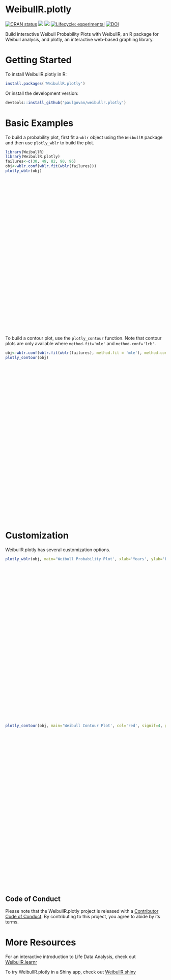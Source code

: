 
# WeibullR.plotly

<!-- badges: start -->

[![CRAN
status](https://www.r-pkg.org/badges/version/WeibullR.plotly)](https://CRAN.R-project.org/package=WeibullR.plotly)
![](http://cranlogs.r-pkg.org/badges/grand-total/WeibullR.plotly)
![](http://cranlogs.r-pkg.org/badges/WeibullR.plotly) [![Lifecycle:
experimental](https://img.shields.io/badge/lifecycle-experimental-orange.svg)](https://lifecycle.r-lib.org/articles/stages.html#experimental)
[![DOI](https://zenodo.org/badge/639144870.svg)](https://zenodo.org/doi/10.5281/zenodo.8003549)
<!-- badges: end -->

Build interactive Weibull Probability Plots with WeibullR, an R package
for Weibull analysis, and plotly, an interactive web-based graphing
library.

# Getting Started

To install WeibullR.plotly in R:

``` r
install.packages('WeibullR.plotly')
```

Or install the development version:

``` r
devtools::install_github('paulgovan/weibullr.plotly')
```

# Basic Examples

To build a probability plot, first fit a `wblr` object using the
`WeibullR` package and then use `plotly_wblr` to build the plot.

``` r
library(WeibullR)
library(WeibullR.plotly)
failures<-c(30, 49, 82, 90, 96)
obj<-wblr.conf(wblr.fit(wblr(failures)))
plotly_wblr(obj)
```

<div class="plotly html-widget html-fill-item" id="htmlwidget-3f2bcf7c0888e22c1b8a" style="width:672px;height:480px;"></div>
<script type="application/json" data-for="htmlwidget-3f2bcf7c0888e22c1b8a">{"x":{"data":[{"x":[30,49,82,90,96],"y":[0.13862943611198913,0.37660097008368176,0.69314718055994529,1.1589670285784068,2.0444649242511774],"mode":"markers","marker":{"color":"black","line":{"color":"rgba(31,119,180,1)"}},"showlegend":false,"error_x":{"color":"black"},"text":["Probability: (30, 0.129)","Probability: (49, 0.314)","Probability: (82, 0.5)","Probability: (90, 0.686)","Probability: (96, 0.871)"],"hoverinfo":["text","text","text","text","text"],"type":"scatter","error_y":{"color":"rgba(31,119,180,1)"},"line":{"color":"rgba(31,119,180,1)"},"xaxis":"x","yaxis":"y","frame":null},{"x":[3.3476444889053316,4.1386544904659992,5.1230632058306984,6.3084335988170928,7.7706633137958763,9.5057136132010456,9.5909763094405847,11.89790714859539,14.727791534966785,18.274004762807259,20.127075262226978,22.532390887214973,27.858909708064054,27.919097398048848,34.447600144466271,42.730204671575827,52.752171716890352,65.916558067095607,66.758385942808019,79.791423254195919,82.672903015180779,103.47021564326833,128.38426320141841,158.03205715622124,194.60888383680705],"y":[0.001000500333583622,0.0015932184988378003,0.0025370856818168483,0.0040401203062774621,0.0064335811726203736,0.010050335853501506,0.010245001264229723,0.016314358386566991,0.025979462726955616,0.041370269795678635,0.051293294387550481,0.065879045906211298,0.10490750717055593,0.10536051565782635,0.1670574483051869,0.26602626140105107,0.4236270420780317,0.67459435354671915,0.69314718055994529,1.0000011992290341,1.0742407032111909,1.7106459504620248,2.7240728814078419,4.3378949233139759,6.9077552789821359],"mode":"markers+lines","marker":{"color":"transparent","line":{"color":"rgba(255,127,14,1)"}},"showlegend":false,"error_x":{"color":"black"},"text":["Fit: 3.348, 0.001)","Fit: 4.139, 0.002)","Fit: 5.123, 0.003)","Fit: 6.308, 0.004)","Fit: 7.771, 0.006)","Fit: 9.506, 0.01)","Fit: 9.591, 0.01)","Fit: 11.898, 0.016)","Fit: 14.728, 0.026)","Fit: 18.274, 0.041)","Fit: 20.127, 0.05)","Fit: 22.532, 0.064)","Fit: 27.859, 0.1)","Fit: 27.919, 0.1)","Fit: 34.448, 0.154)","Fit: 42.73, 0.234)","Fit: 52.752, 0.345)","Fit: 65.917, 0.491)","Fit: 66.758, 0.5)","Fit: 79.791, 0.632)","Fit: 82.673, 0.658)","Fit: 103.47, 0.819)","Fit: 128.384, 0.934)","Fit: 158.032, 0.987)","Fit: 194.609, 0.999)"],"hoverinfo":["text","text","text","text","text","text","text","text","text","text","text","text","text","text","text","text","text","text","text","text","text","text","text","text","text"],"type":"scatter","line":{"color":"black"},"error_y":{"color":"rgba(255,127,14,1)"},"xaxis":"x","yaxis":"y","frame":null},{"x":[0.13639852423108145,0.20701332051156007,0.3160198815679453,0.48255937224054235,0.73507557762428255,1.1021515930153192,1.1204242217002591,1.7108671130489261,2.6173390117712332,3.9325589084545247,4.780060246789092,5.9774480930822769,8.9748104229371659,9.0075871913720373,13.470330501030441,20.070939328909116,29.256493925468291,41.634653047234409,42.4561983890774,52.897079506434096,54.99919883660791,67.745703227766924,79.966597456923722,91.568289087883855,103.61398734803257],"y":[0.001000500333583622,0.0015932184988378003,0.0025370856818168483,0.0040401203062774621,0.0064335811726203736,0.010050335853501506,0.010245001264229723,0.016314358386566991,0.025979462726955616,0.041370269795678635,0.051293294387550481,0.065879045906211298,0.10490750717055593,0.10536051565782635,0.1670574483051869,0.26602626140105107,0.4236270420780317,0.67459435354671915,0.69314718055994529,1.0000011992290341,1.0742407032111909,1.7106459504620248,2.7240728814078419,4.3378949233139759,6.9077552789821359],"mode":"markers+lines","marker":{"color":"transparent","line":{"color":"rgba(44,160,44,1)"}},"showlegend":false,"error_x":{"color":"black"},"text":["Upper: 0.136, 0.001)","Upper: 0.207, 0.002)","Upper: 0.316, 0.003)","Upper: 0.483, 0.004)","Upper: 0.735, 0.006)","Upper: 1.102, 0.01)","Upper: 1.12, 0.01)","Upper: 1.711, 0.016)","Upper: 2.617, 0.026)","Upper: 3.933, 0.041)","Upper: 4.78, 0.05)","Upper: 5.977, 0.064)","Upper: 8.975, 0.1)","Upper: 9.008, 0.1)","Upper: 13.47, 0.154)","Upper: 20.071, 0.234)","Upper: 29.256, 0.345)","Upper: 41.635, 0.491)","Upper: 42.456, 0.5)","Upper: 52.897, 0.632)","Upper: 54.999, 0.658)","Upper: 67.746, 0.819)","Upper: 79.967, 0.934)","Upper: 91.568, 0.987)","Upper: 103.614, 0.999)"],"hoverinfo":["text","text","text","text","text","text","text","text","text","text","text","text","text","text","text","text","text","text","text","text","text","text","text","text","text"],"type":"scatter","line":{"color":"transparent"},"error_y":{"color":"rgba(44,160,44,1)"},"xaxis":"x","yaxis":"y","frame":null},{"fillcolor":"rgba(0,0,0,0.2)","x":[21.559811517518412,23.598559689929029,25.954900083700188,28.560496862156214,31.425282768948406,34.497949430082706,34.648573099255074,38.217671665986018,42.068891151093574,46.509280846183849,48.817611685729609,51.701231080788617,57.341243695706815,57.382181538013725,63.641193281889549,71.483185017234106,80.969930832952187,93.961938162854281,94.810657432110546,109.87749079962673,113.61724779216236,147.72445178455152,207.83173079474457,307.37251983605194,459.92541124351732],"y":[0.001000500333583622,0.0015932184988378003,0.0025370856818168483,0.0040401203062774621,0.0064335811726203736,0.010050335853501506,0.010245001264229723,0.016314358386566991,0.025979462726955616,0.041370269795678635,0.051293294387550481,0.065879045906211298,0.10490750717055593,0.10536051565782635,0.1670574483051869,0.26602626140105107,0.4236270420780317,0.67459435354671915,0.69314718055994529,1.0000011992290341,1.0742407032111909,1.7106459504620248,2.7240728814078419,4.3378949233139759,6.9077552789821359],"mode":"markers+lines","marker":{"color":"transparent","line":{"color":"rgba(214,39,40,1)"}},"showlegend":false,"error_x":{"color":"black"},"text":["Lower: 21.56, 0.001)","Lower: 23.599, 0.002)","Lower: 25.955, 0.003)","Lower: 28.56, 0.004)","Lower: 31.425, 0.006)","Lower: 34.498, 0.01)","Lower: 34.649, 0.01)","Lower: 38.218, 0.016)","Lower: 42.069, 0.026)","Lower: 46.509, 0.041)","Lower: 48.818, 0.05)","Lower: 51.701, 0.064)","Lower: 57.341, 0.1)","Lower: 57.382, 0.1)","Lower: 63.641, 0.154)","Lower: 71.483, 0.234)","Lower: 80.97, 0.345)","Lower: 93.962, 0.491)","Lower: 94.811, 0.5)","Lower: 109.877, 0.632)","Lower: 113.617, 0.658)","Lower: 147.724, 0.819)","Lower: 207.832, 0.934)","Lower: 307.373, 0.987)","Lower: 459.925, 0.999)"],"hoverinfo":["text","text","text","text","text","text","text","text","text","text","text","text","text","text","text","text","text","text","text","text","text","text","text","text","text"],"type":"scatter","fill":"tonexty","line":{"color":"transparent"},"error_y":{"color":"rgba(214,39,40,1)"},"xaxis":"x","yaxis":"y","frame":null},{"mode":"markers","marker":{"color":"black","line":{"color":"rgba(148,103,189,1)"}},"showlegend":false,"text":"Suspension: ","hoverinfo":"text","type":"scatter","error_y":{"color":"rgba(148,103,189,1)"},"error_x":{"color":"rgba(148,103,189,1)"},"line":{"color":"rgba(148,103,189,1)"},"xaxis":"x2","yaxis":"y2","frame":null},{"domain":{"x":[0.77500000000000002,1]},"header":{"values":["Parameter","Value"],"align":["center","center"],"line":{"width":1,"color":"black"},"fill":{"color":["grey","grey"]},"font":{"family":"Arial","color":"white"}},"cells":{"values":[["Ranks","n","Failures","Intervals","Suspensions","Distribution","Method","Beta","Eta","R^2","CI","Type"],["median","5","5","0","0","weibull","rr-xony","2.168","79.791","0.931","0.9","pivotal-rr"]],"align":["center","center"],"line":{"color":"black","width":1},"font":{"family":"Arial","color":"black"}},"type":"table","frame":null}],"layout":{"xaxis":{"domain":[0,0.75],"automargin":true,"type":"log","title":"Time to Failure","showline":true,"mirror":"ticks","showgrid":true,"gridcolor":"lightgray","range":[0.52473933083118884,2.2891626617968717],"anchor":"y"},"xaxis2":{"domain":[0,0.75],"automargin":true,"type":"log","title":"","zeroline":false,"showline":true,"mirror":"ticks","showticklabels":false,"showgrid":false,"range":[0.52473933083118884,2.2891626617968717],"anchor":"y2"},"yaxis2":{"domain":[0.90000000000000002,1],"automargin":true,"title":"","zeroline":false,"showline":true,"mirror":"ticks","showticklabels":false,"showgrid":false,"anchor":"x2"},"yaxis":{"domain":[0,0.875],"automargin":true,"type":"log","title":"Unreliability","showline":true,"mirror":"ticks","size":["function (x, ...) ","UseMethod(\"text\")"],"showgrid":true,"gridcolor":"lightgray","range":[-3,1.0611856930352348],"tickvals":[1.0000000111269894e-08,1.0000000505039327e-07,1.0000005000059672e-06,1.000005000029529e-05,0.00010000500033327544,0.00050012504168215146,0.001000500333583622,0.0020020026706729687,0.0050125418235441935,0.010050335853501506,0.020202707317519469,0.051293294387550481,0.10536051565782635,0.22314355131420976,0.69314718055994529,2.3025850929940459,4.6051701859880909,11.512925464963677],"ticktext":[9.9999999999999995e-07,1.0000000000000001e-05,0.0001,0.001,0.01,0.050000000000000003,0.10000000000000001,0.20000000000000001,0.5,1,2,5,10,20,50,90,99,99.998999999999995],"anchor":"x"},"annotations":[],"shapes":[],"images":[],"margin":{"b":40,"l":60,"t":25,"r":10},"title":"Probability Plot","hovermode":"closest","showlegend":false,"xaxis3":{"domain":[0.77500000000000002,1]},"yaxis3":{"domain":[0,0.84999999999999998]}},"attrs":{"face5ff1cb13":{"x":[30,49,82,90,96],"y":[0.13862943611198913,0.37660097008368176,0.69314718055994529,1.1589670285784068,2.0444649242511774],"mode":"markers","marker":{"color":"black"},"showlegend":false,"error_x":{"array":{},"color":"black"},"text":{},"hoverinfo":"text","name":"","alpha_stroke":1,"sizes":[10,100],"spans":[1,20],"type":"scatter"},"face5ff1cb13.1":{"x":[3.3476444889053316,4.1386544904659992,5.1230632058306984,6.3084335988170928,7.7706633137958763,9.5057136132010456,9.5909763094405847,11.89790714859539,14.727791534966785,18.274004762807259,20.127075262226978,22.532390887214973,27.858909708064054,27.919097398048848,34.447600144466271,42.730204671575827,52.752171716890352,65.916558067095607,66.758385942808019,79.791423254195919,82.672903015180779,103.47021564326833,128.38426320141841,158.03205715622124,194.60888383680705],"y":[0.001000500333583622,0.0015932184988378003,0.0025370856818168483,0.0040401203062774621,0.0064335811726203736,0.010050335853501506,0.010245001264229723,0.016314358386566991,0.025979462726955616,0.041370269795678635,0.051293294387550481,0.065879045906211298,0.10490750717055593,0.10536051565782635,0.1670574483051869,0.26602626140105107,0.4236270420780317,0.67459435354671915,0.69314718055994529,1.0000011992290341,1.0742407032111909,1.7106459504620248,2.7240728814078419,4.3378949233139759,6.9077552789821359],"mode":"markers+lines","marker":{"color":"transparent"},"showlegend":false,"error_x":{"color":"black"},"text":{},"hoverinfo":"text","name":"","alpha_stroke":1,"sizes":[10,100],"spans":[1,20],"type":"scatter","line":{"color":"black"},"inherit":true},"face5ff1cb13.2":{"x":[0.13639852423108145,0.20701332051156007,0.3160198815679453,0.48255937224054235,0.73507557762428255,1.1021515930153192,1.1204242217002591,1.7108671130489261,2.6173390117712332,3.9325589084545247,4.780060246789092,5.9774480930822769,8.9748104229371659,9.0075871913720373,13.470330501030441,20.070939328909116,29.256493925468291,41.634653047234409,42.4561983890774,52.897079506434096,54.99919883660791,67.745703227766924,79.966597456923722,91.568289087883855,103.61398734803257],"y":[0.001000500333583622,0.0015932184988378003,0.0025370856818168483,0.0040401203062774621,0.0064335811726203736,0.010050335853501506,0.010245001264229723,0.016314358386566991,0.025979462726955616,0.041370269795678635,0.051293294387550481,0.065879045906211298,0.10490750717055593,0.10536051565782635,0.1670574483051869,0.26602626140105107,0.4236270420780317,0.67459435354671915,0.69314718055994529,1.0000011992290341,1.0742407032111909,1.7106459504620248,2.7240728814078419,4.3378949233139759,6.9077552789821359],"mode":"markers+lines","marker":{"color":"transparent"},"showlegend":false,"error_x":{"color":"black"},"text":{},"hoverinfo":"text","name":"","alpha_stroke":1,"sizes":[10,100],"spans":[1,20],"type":"scatter","line":{"color":"transparent"},"inherit":true},"face5ff1cb13.3":{"x":[21.559811517518412,23.598559689929029,25.954900083700188,28.560496862156214,31.425282768948406,34.497949430082706,34.648573099255074,38.217671665986018,42.068891151093574,46.509280846183849,48.817611685729609,51.701231080788617,57.341243695706815,57.382181538013725,63.641193281889549,71.483185017234106,80.969930832952187,93.961938162854281,94.810657432110546,109.87749079962673,113.61724779216236,147.72445178455152,207.83173079474457,307.37251983605194,459.92541124351732],"y":[0.001000500333583622,0.0015932184988378003,0.0025370856818168483,0.0040401203062774621,0.0064335811726203736,0.010050335853501506,0.010245001264229723,0.016314358386566991,0.025979462726955616,0.041370269795678635,0.051293294387550481,0.065879045906211298,0.10490750717055593,0.10536051565782635,0.1670574483051869,0.26602626140105107,0.4236270420780317,0.67459435354671915,0.69314718055994529,1.0000011992290341,1.0742407032111909,1.7106459504620248,2.7240728814078419,4.3378949233139759,6.9077552789821359],"mode":"markers+lines","marker":{"color":"transparent"},"showlegend":false,"error_x":{"color":"black"},"text":{},"hoverinfo":"text","name":"","alpha_stroke":1,"sizes":[10,100],"spans":[1,20],"type":"scatter","fill":"tonexty","fillcolor":"rgba(0,0,0,0.2)","line":{"color":"transparent"},"inherit":true},"face7b4b7d9a":{"x":null,"y":null,"mode":"markers","marker":{"color":"black"},"showlegend":false,"text":{},"hoverinfo":"text","alpha_stroke":1,"sizes":[10,100],"spans":[1,20],"type":"scatter"},"face192348b3":{"domain":{"x":[0.77500000000000002,1]},"header":{"values":["Parameter","Value"],"align":["center","center"],"line":{"width":1,"color":"black"},"fill":{"color":["grey","grey"]},"font":{"family":"Arial","color":"white"}},"cells":{"values":[["Ranks","n","Failures","Intervals","Suspensions","Distribution","Method","Beta","Eta","R^2","CI","Type"],["median","5","5","0","0","weibull","rr-xony","2.168","79.791","0.931","0.9","pivotal-rr"]],"align":["center","center"],"line":{"color":"black","width":1},"font":{"family":"Arial","color":"black"}},"alpha_stroke":1,"sizes":[10,100],"spans":[1,20],"type":"table"}},"source":"A","config":{"modeBarButtonsToAdd":["hoverclosest","hovercompare"],"showSendToCloud":false},"highlight":{"on":"plotly_click","persistent":false,"dynamic":false,"selectize":false,"opacityDim":0.20000000000000001,"selected":{"opacity":1},"debounce":0},"subplot":true,"shinyEvents":["plotly_hover","plotly_click","plotly_selected","plotly_relayout","plotly_brushed","plotly_brushing","plotly_clickannotation","plotly_doubleclick","plotly_deselect","plotly_afterplot","plotly_sunburstclick"],"base_url":"https://plot.ly"},"evals":[],"jsHooks":[]}</script>

To build a contour plot, use the `plotly_contour` function. Note that
contour plots are only available where `method.fit='mle'` and
`method.conf='lrb'`.

``` r
obj<-wblr.conf(wblr.fit(wblr(failures), method.fit = 'mle'), method.conf = 'lrb')
plotly_contour(obj)
```

<div class="plotly html-widget html-fill-item" id="htmlwidget-04ae17d4b5e908ac2b8f" style="width:672px;height:480px;"></div>
<script type="application/json" data-for="htmlwidget-04ae17d4b5e908ac2b8f">{"x":{"visdat":{"face21a07a2a":["function () ","plotlyVisDat"]},"cur_data":"face21a07a2a","attrs":{"face21a07a2a":{"x":[77.811999999999998,75.719999999999999,73.602000000000004,71.465000000000003,69.316000000000003,67.174000000000007,65.066999999999993,63.043999999999997,61.183,59.603000000000002,58.445,57.820999999999998,57.710999999999999,57.960000000000001,58.389000000000003,58.878,59.362000000000002,59.82,60.241,60.627000000000002,60.979999999999997,61.305,61.603999999999999,61.881999999999998,62.142000000000003,62.384999999999998,62.616,62.835999999999999,63.045999999999999,63.249000000000002,63.444000000000003,63.634999999999998,63.822000000000003,64.006,64.186999999999998,64.369,64.549999999999997,64.731999999999999,64.917000000000002,65.103999999999999,65.296000000000006,65.492999999999995,65.697999999999993,65.909999999999997,66.134,66.369,66.619,66.887,67.176000000000002,67.491,67.837999999999994,68.224000000000004,68.658000000000001,69.155000000000001,69.731999999999999,70.414000000000001,71.239000000000004,72.266999999999996,73.590999999999994,75.364999999999995,77.811999999999998,80.988,84.192999999999998,86.730000000000004,88.640000000000001,90.122,91.313999999999993,92.302000000000007,93.141000000000005,93.867999999999995,94.506,95.075000000000003,95.587999999999994,96.055999999999997,96.484999999999999,96.884,97.256,97.605999999999995,97.936000000000007,98.251000000000005,98.552999999999997,98.841999999999999,99.122,99.394000000000005,99.659000000000006,99.918999999999997,100.173,100.42400000000001,100.67100000000001,100.91500000000001,101.157,101.39700000000001,101.634,101.866,102.09399999999999,102.31399999999999,102.523,102.71599999999999,102.887,103.023,103.11,103.131,103.06100000000001,102.871,102.532,102.014,101.301,100.383,99.269000000000005,97.974999999999994,96.527000000000001,94.951999999999998,93.272999999999996,91.510999999999996,89.683000000000007,87.801000000000002,85.873999999999995,83.908000000000001,81.908000000000001,79.875,77.811999999999998],"y":[1.569,1.5589999999999999,1.554,1.5529999999999999,1.5569999999999999,1.5680000000000001,1.587,1.6180000000000001,1.665,1.7310000000000001,1.821,1.9350000000000001,2.0630000000000002,2.1930000000000001,2.3140000000000001,2.4220000000000002,2.5179999999999998,2.6019999999999999,2.6760000000000002,2.742,2.8010000000000002,2.855,2.9039999999999999,2.9500000000000002,2.992,3.0310000000000001,3.0680000000000001,3.1040000000000001,3.137,3.1699999999999999,3.2010000000000001,3.2320000000000002,3.262,3.2909999999999999,3.3199999999999998,3.3490000000000002,3.3780000000000001,3.4079999999999999,3.4369999999999998,3.468,3.4980000000000002,3.5299999999999998,3.5630000000000002,3.5979999999999999,3.6339999999999999,3.6720000000000002,3.7130000000000001,3.7559999999999998,3.8029999999999999,3.855,3.9119999999999999,3.9750000000000001,4.0469999999999997,4.1289999999999996,4.2240000000000002,4.3369999999999997,4.4729999999999999,4.641,4.8529999999999998,5.1219999999999999,5.4400000000000004,5.6950000000000003,5.6989999999999998,5.5179999999999998,5.2969999999999997,5.0910000000000002,4.9109999999999996,4.7539999999999996,4.6180000000000003,4.4980000000000002,4.391,4.2949999999999999,4.2080000000000002,4.1280000000000001,4.0540000000000003,3.9860000000000002,3.9209999999999998,3.8610000000000002,3.8029999999999999,3.7469999999999999,3.694,3.6419999999999999,3.5920000000000001,3.5419999999999998,3.4929999999999999,3.4449999999999998,3.3969999999999998,3.3490000000000002,3.2999999999999998,3.2509999999999999,3.2010000000000001,3.1499999999999999,3.0979999999999999,3.044,2.9889999999999999,2.931,2.871,2.8079999999999998,2.742,2.673,2.6000000000000001,2.5249999999999999,2.4460000000000002,2.3660000000000001,2.2850000000000001,2.2050000000000001,2.1280000000000001,2.0539999999999998,1.986,1.9239999999999999,1.8680000000000001,1.8169999999999999,1.7729999999999999,1.7330000000000001,1.698,1.667,1.641,1.6180000000000001,1.5980000000000001,1.581,1.569],"mode":"markers+lines","showlegend":false,"fill":"tonexty","fillcolor":"rgba(0,0,0,0.2)","marker":{"color":"transparent"},"line":{"color":"transparent"},"text":{},"hoverinfo":"text","alpha_stroke":1,"sizes":[10,100],"spans":[1,20],"type":"scatter"},"face21a07a2a.1":{"x":77.811999999999998,"y":3.2010000000000001,"mode":"markers+lines","showlegend":false,"fill":"tonexty","fillcolor":"rgba(0,0,0,0.2)","marker":{"color":"black","size":20},"line":{"color":"transparent"},"text":{},"hoverinfo":"text","alpha_stroke":1,"sizes":[10,100],"spans":[1,20],"type":"scatter","inherit":true}},"layout":{"margin":{"b":40,"l":60,"t":25,"r":10},"title":"Contour Plot","xaxis":{"domain":[0,1],"automargin":true,"title":"Eta","showline":true,"mirror":"ticks","showgrid":true,"gridcolor":"lightgray"},"yaxis":{"domain":[0,1],"automargin":true,"title":"Beta","showline":true,"mirror":"ticks","showgrid":true,"gridcolor":"lightgray"},"hovermode":"closest","showlegend":false},"source":"A","config":{"modeBarButtonsToAdd":["hoverclosest","hovercompare"],"showSendToCloud":false},"data":[{"fillcolor":"rgba(0,0,0,0.2)","x":[77.811999999999998,75.719999999999999,73.602000000000004,71.465000000000003,69.316000000000003,67.174000000000007,65.066999999999993,63.043999999999997,61.183,59.603000000000002,58.445,57.820999999999998,57.710999999999999,57.960000000000001,58.389000000000003,58.878,59.362000000000002,59.82,60.241,60.627000000000002,60.979999999999997,61.305,61.603999999999999,61.881999999999998,62.142000000000003,62.384999999999998,62.616,62.835999999999999,63.045999999999999,63.249000000000002,63.444000000000003,63.634999999999998,63.822000000000003,64.006,64.186999999999998,64.369,64.549999999999997,64.731999999999999,64.917000000000002,65.103999999999999,65.296000000000006,65.492999999999995,65.697999999999993,65.909999999999997,66.134,66.369,66.619,66.887,67.176000000000002,67.491,67.837999999999994,68.224000000000004,68.658000000000001,69.155000000000001,69.731999999999999,70.414000000000001,71.239000000000004,72.266999999999996,73.590999999999994,75.364999999999995,77.811999999999998,80.988,84.192999999999998,86.730000000000004,88.640000000000001,90.122,91.313999999999993,92.302000000000007,93.141000000000005,93.867999999999995,94.506,95.075000000000003,95.587999999999994,96.055999999999997,96.484999999999999,96.884,97.256,97.605999999999995,97.936000000000007,98.251000000000005,98.552999999999997,98.841999999999999,99.122,99.394000000000005,99.659000000000006,99.918999999999997,100.173,100.42400000000001,100.67100000000001,100.91500000000001,101.157,101.39700000000001,101.634,101.866,102.09399999999999,102.31399999999999,102.523,102.71599999999999,102.887,103.023,103.11,103.131,103.06100000000001,102.871,102.532,102.014,101.301,100.383,99.269000000000005,97.974999999999994,96.527000000000001,94.951999999999998,93.272999999999996,91.510999999999996,89.683000000000007,87.801000000000002,85.873999999999995,83.908000000000001,81.908000000000001,79.875,77.811999999999998],"y":[1.569,1.5589999999999999,1.554,1.5529999999999999,1.5569999999999999,1.5680000000000001,1.587,1.6180000000000001,1.665,1.7310000000000001,1.821,1.9350000000000001,2.0630000000000002,2.1930000000000001,2.3140000000000001,2.4220000000000002,2.5179999999999998,2.6019999999999999,2.6760000000000002,2.742,2.8010000000000002,2.855,2.9039999999999999,2.9500000000000002,2.992,3.0310000000000001,3.0680000000000001,3.1040000000000001,3.137,3.1699999999999999,3.2010000000000001,3.2320000000000002,3.262,3.2909999999999999,3.3199999999999998,3.3490000000000002,3.3780000000000001,3.4079999999999999,3.4369999999999998,3.468,3.4980000000000002,3.5299999999999998,3.5630000000000002,3.5979999999999999,3.6339999999999999,3.6720000000000002,3.7130000000000001,3.7559999999999998,3.8029999999999999,3.855,3.9119999999999999,3.9750000000000001,4.0469999999999997,4.1289999999999996,4.2240000000000002,4.3369999999999997,4.4729999999999999,4.641,4.8529999999999998,5.1219999999999999,5.4400000000000004,5.6950000000000003,5.6989999999999998,5.5179999999999998,5.2969999999999997,5.0910000000000002,4.9109999999999996,4.7539999999999996,4.6180000000000003,4.4980000000000002,4.391,4.2949999999999999,4.2080000000000002,4.1280000000000001,4.0540000000000003,3.9860000000000002,3.9209999999999998,3.8610000000000002,3.8029999999999999,3.7469999999999999,3.694,3.6419999999999999,3.5920000000000001,3.5419999999999998,3.4929999999999999,3.4449999999999998,3.3969999999999998,3.3490000000000002,3.2999999999999998,3.2509999999999999,3.2010000000000001,3.1499999999999999,3.0979999999999999,3.044,2.9889999999999999,2.931,2.871,2.8079999999999998,2.742,2.673,2.6000000000000001,2.5249999999999999,2.4460000000000002,2.3660000000000001,2.2850000000000001,2.2050000000000001,2.1280000000000001,2.0539999999999998,1.986,1.9239999999999999,1.8680000000000001,1.8169999999999999,1.7729999999999999,1.7330000000000001,1.698,1.667,1.641,1.6180000000000001,1.5980000000000001,1.581,1.569],"mode":"markers+lines","showlegend":false,"fill":"tonexty","marker":{"color":"transparent","line":{"color":"rgba(31,119,180,1)"}},"line":{"color":"transparent"},"text":["Contour: (77.812, 1.569)","Contour: (75.72, 1.559)","Contour: (73.602, 1.554)","Contour: (71.465, 1.553)","Contour: (69.316, 1.557)","Contour: (67.174, 1.568)","Contour: (65.067, 1.587)","Contour: (63.044, 1.618)","Contour: (61.183, 1.665)","Contour: (59.603, 1.731)","Contour: (58.445, 1.821)","Contour: (57.821, 1.935)","Contour: (57.711, 2.063)","Contour: (57.96, 2.193)","Contour: (58.389, 2.314)","Contour: (58.878, 2.422)","Contour: (59.362, 2.518)","Contour: (59.82, 2.602)","Contour: (60.241, 2.676)","Contour: (60.627, 2.742)","Contour: (60.98, 2.801)","Contour: (61.305, 2.855)","Contour: (61.604, 2.904)","Contour: (61.882, 2.95)","Contour: (62.142, 2.992)","Contour: (62.385, 3.031)","Contour: (62.616, 3.068)","Contour: (62.836, 3.104)","Contour: (63.046, 3.137)","Contour: (63.249, 3.17)","Contour: (63.444, 3.201)","Contour: (63.635, 3.232)","Contour: (63.822, 3.262)","Contour: (64.006, 3.291)","Contour: (64.187, 3.32)","Contour: (64.369, 3.349)","Contour: (64.55, 3.378)","Contour: (64.732, 3.408)","Contour: (64.917, 3.437)","Contour: (65.104, 3.468)","Contour: (65.296, 3.498)","Contour: (65.493, 3.53)","Contour: (65.698, 3.563)","Contour: (65.91, 3.598)","Contour: (66.134, 3.634)","Contour: (66.369, 3.672)","Contour: (66.619, 3.713)","Contour: (66.887, 3.756)","Contour: (67.176, 3.803)","Contour: (67.491, 3.855)","Contour: (67.838, 3.912)","Contour: (68.224, 3.975)","Contour: (68.658, 4.047)","Contour: (69.155, 4.129)","Contour: (69.732, 4.224)","Contour: (70.414, 4.337)","Contour: (71.239, 4.473)","Contour: (72.267, 4.641)","Contour: (73.591, 4.853)","Contour: (75.365, 5.122)","Contour: (77.812, 5.44)","Contour: (80.988, 5.695)","Contour: (84.193, 5.699)","Contour: (86.73, 5.518)","Contour: (88.64, 5.297)","Contour: (90.122, 5.091)","Contour: (91.314, 4.911)","Contour: (92.302, 4.754)","Contour: (93.141, 4.618)","Contour: (93.868, 4.498)","Contour: (94.506, 4.391)","Contour: (95.075, 4.295)","Contour: (95.588, 4.208)","Contour: (96.056, 4.128)","Contour: (96.485, 4.054)","Contour: (96.884, 3.986)","Contour: (97.256, 3.921)","Contour: (97.606, 3.861)","Contour: (97.936, 3.803)","Contour: (98.251, 3.747)","Contour: (98.553, 3.694)","Contour: (98.842, 3.642)","Contour: (99.122, 3.592)","Contour: (99.394, 3.542)","Contour: (99.659, 3.493)","Contour: (99.919, 3.445)","Contour: (100.173, 3.397)","Contour: (100.424, 3.349)","Contour: (100.671, 3.3)","Contour: (100.915, 3.251)","Contour: (101.157, 3.201)","Contour: (101.397, 3.15)","Contour: (101.634, 3.098)","Contour: (101.866, 3.044)","Contour: (102.094, 2.989)","Contour: (102.314, 2.931)","Contour: (102.523, 2.871)","Contour: (102.716, 2.808)","Contour: (102.887, 2.742)","Contour: (103.023, 2.673)","Contour: (103.11, 2.6)","Contour: (103.131, 2.525)","Contour: (103.061, 2.446)","Contour: (102.871, 2.366)","Contour: (102.532, 2.285)","Contour: (102.014, 2.205)","Contour: (101.301, 2.128)","Contour: (100.383, 2.054)","Contour: (99.269, 1.986)","Contour: (97.975, 1.924)","Contour: (96.527, 1.868)","Contour: (94.952, 1.817)","Contour: (93.273, 1.773)","Contour: (91.511, 1.733)","Contour: (89.683, 1.698)","Contour: (87.801, 1.667)","Contour: (85.874, 1.641)","Contour: (83.908, 1.618)","Contour: (81.908, 1.598)","Contour: (79.875, 1.581)","Contour: (77.812, 1.569)"],"hoverinfo":["text","text","text","text","text","text","text","text","text","text","text","text","text","text","text","text","text","text","text","text","text","text","text","text","text","text","text","text","text","text","text","text","text","text","text","text","text","text","text","text","text","text","text","text","text","text","text","text","text","text","text","text","text","text","text","text","text","text","text","text","text","text","text","text","text","text","text","text","text","text","text","text","text","text","text","text","text","text","text","text","text","text","text","text","text","text","text","text","text","text","text","text","text","text","text","text","text","text","text","text","text","text","text","text","text","text","text","text","text","text","text","text","text","text","text","text","text","text","text","text","text"],"type":"scatter","name":"rgba(0,0,0,0.2)","error_y":{"color":"rgba(31,119,180,1)"},"error_x":{"color":"rgba(31,119,180,1)"},"xaxis":"x","yaxis":"y","frame":null},{"fillcolor":"rgba(0,0,0,0.2)","x":[77.811999999999998],"y":[3.2010000000000001],"mode":"markers+lines","showlegend":false,"fill":"tonexty","marker":{"color":"black","size":20,"line":{"color":"rgba(255,127,14,1)"}},"line":{"color":"transparent"},"text":"Estimates: (77.812, 3.201)","hoverinfo":"text","type":"scatter","name":"rgba(0,0,0,0.2)","error_y":{"color":"rgba(255,127,14,1)"},"error_x":{"color":"rgba(255,127,14,1)"},"xaxis":"x","yaxis":"y","frame":null}],"highlight":{"on":"plotly_click","persistent":false,"dynamic":false,"selectize":false,"opacityDim":0.20000000000000001,"selected":{"opacity":1},"debounce":0},"shinyEvents":["plotly_hover","plotly_click","plotly_selected","plotly_relayout","plotly_brushed","plotly_brushing","plotly_clickannotation","plotly_doubleclick","plotly_deselect","plotly_afterplot","plotly_sunburstclick"],"base_url":"https://plot.ly"},"evals":[],"jsHooks":[]}</script>

# Customization

WeibullR.plotly has several customization options.

``` r
plotly_wblr(obj, main='Weibull Probability Plot', xlab='Years', ylab='Failure Probability', confCol='blue', signif=4, grid=FALSE)
```

<div class="plotly html-widget html-fill-item" id="htmlwidget-d390a4cb6fd77613ef95" style="width:672px;height:480px;"></div>
<script type="application/json" data-for="htmlwidget-d390a4cb6fd77613ef95">{"x":{"data":[{"x":[30,49,82,90,96],"y":[0.13862943611198913,0.37660097008368176,0.69314718055994529,1.1589670285784068,2.0444649242511774],"mode":"markers","marker":{"color":"black","line":{"color":"rgba(31,119,180,1)"}},"showlegend":false,"error_x":{"color":"black"},"text":["Probability: (30, 0.1294)","Probability: (49, 0.3138)","Probability: (82, 0.5)","Probability: (90, 0.6862)","Probability: (96, 0.8706)"],"hoverinfo":["text","text","text","text","text"],"type":"scatter","error_y":{"color":"rgba(31,119,180,1)"},"line":{"color":"rgba(31,119,180,1)"},"xaxis":"x","yaxis":"y","frame":null},{"x":[8.9940129561755136,10.400966644723374,12.028027898906155,13.909609986149906,16.085526030678242,18.490692936502519,18.601836174706392,21.511761408882425,24.876931598109238,28.768487759733627,30.767006793678103,33.268827270277939,38.473177004540283,38.52499805425434,44.491660228855075,51.451611681041292,59.500348528807677,68.808167683390806,69.393815371807364,77.811696376384603,79.572029974216292,92.019689982633665,106.41457442665546,123.06144076514173,142.31219975563769],"y":[0.001000500333583622,0.0015932184988378003,0.0025370856818168483,0.0040401203062774621,0.0064335811726203736,0.010050335853501506,0.010245001264229723,0.016314358386566991,0.025979462726955616,0.041370269795678635,0.051293294387550481,0.065879045906211298,0.10490750717055593,0.10536051565782635,0.1670574483051869,0.26602626140105107,0.4236270420780317,0.67459435354671915,0.69314718055994529,1.0000011992290341,1.0742407032111909,1.7106459504620248,2.7240728814078419,4.3378949233139759,6.9077552789822469],"mode":"markers+lines","marker":{"color":"transparent","line":{"color":"rgba(255,127,14,1)"}},"showlegend":false,"error_x":{"color":"black"},"text":["Fit: 8.994, 0.001)","Fit: 10.401, 0.0016)","Fit: 12.028, 0.0025)","Fit: 13.9096, 0.004)","Fit: 16.0855, 0.0064)","Fit: 18.4907, 0.01)","Fit: 18.6018, 0.0102)","Fit: 21.5118, 0.0162)","Fit: 24.8769, 0.0256)","Fit: 28.7685, 0.0405)","Fit: 30.767, 0.05)","Fit: 33.2688, 0.0638)","Fit: 38.4732, 0.0996)","Fit: 38.525, 0.1)","Fit: 44.4917, 0.1538)","Fit: 51.4516, 0.2336)","Fit: 59.5003, 0.3453)","Fit: 68.8082, 0.4906)","Fit: 69.3938, 0.5)","Fit: 77.8117, 0.6321)","Fit: 79.572, 0.6584)","Fit: 92.0197, 0.8193)","Fit: 106.4146, 0.9344)","Fit: 123.0614, 0.9869)","Fit: 142.3122, 0.999)"],"hoverinfo":["text","text","text","text","text","text","text","text","text","text","text","text","text","text","text","text","text","text","text","text","text","text","text","text","text"],"type":"scatter","line":{"color":"black"},"error_y":{"color":"rgba(255,127,14,1)"},"xaxis":"x","yaxis":"y","frame":null},{"x":[0.8201963735581661,1.103549730426316,1.4847968997299186,1.997753006249692,2.6879185372122518,3.5725394675824265,3.6165201293583964,4.8659189878683149,6.5262566863898046,8.7488200073916129,10.017716990259581,11.728306066723682,15.653475679011592,15.695206914467454,20.8670184801943,27.616927437788672,36.288288509349371,47.084613329645315,47.791296840060795,57.710548613466834,59.749078343532751,73.471266079626773,86.765600064172261,98.665716186659765,109.58765548015663],"y":[0.001000500333583622,0.0015932184988378003,0.0025370856818168483,0.0040401203062774621,0.0064335811726203736,0.010050335853501506,0.010245001264229723,0.016314358386566991,0.025979462726955616,0.041370269795678635,0.051293294387550481,0.065879045906211298,0.10490750717055593,0.10536051565782635,0.1670574483051869,0.26602626140105107,0.4236270420780317,0.67459435354671915,0.69314718055994529,1.0000011992290341,1.0742407032111909,1.7106459504620248,2.7240728814078419,4.3378949233139759,6.9077552789822469],"mode":"markers+lines","marker":{"color":"transparent","line":{"color":"rgba(44,160,44,1)"}},"showlegend":false,"error_x":{"color":"black"},"text":["Upper: 0.8202, 0.001)","Upper: 1.1035, 0.0016)","Upper: 1.4848, 0.0025)","Upper: 1.9978, 0.004)","Upper: 2.6879, 0.0064)","Upper: 3.5725, 0.01)","Upper: 3.6165, 0.0102)","Upper: 4.8659, 0.0162)","Upper: 6.5263, 0.0256)","Upper: 8.7488, 0.0405)","Upper: 10.0177, 0.05)","Upper: 11.7283, 0.0638)","Upper: 15.6535, 0.0996)","Upper: 15.6952, 0.1)","Upper: 20.867, 0.1538)","Upper: 27.6169, 0.2336)","Upper: 36.2883, 0.3453)","Upper: 47.0846, 0.4906)","Upper: 47.7913, 0.5)","Upper: 57.7105, 0.6321)","Upper: 59.7491, 0.6584)","Upper: 73.4713, 0.8193)","Upper: 86.7656, 0.9344)","Upper: 98.6657, 0.9869)","Upper: 109.5877, 0.999)"],"hoverinfo":["text","text","text","text","text","text","text","text","text","text","text","text","text","text","text","text","text","text","text","text","text","text","text","text","text"],"type":"scatter","line":{"color":"transparent"},"error_y":{"color":"rgba(44,160,44,1)"},"xaxis":"x","yaxis":"y","frame":null},{"fillcolor":"rgba(0,0,255,0.2)","x":[25.055100948849507,27.186405316122627,29.499028585989727,32.008367993420443,34.751900447057899,37.678121784566301,37.8093501365015,41.135770821802282,44.754886761018767,48.692371499144286,50.627146742790124,53.042849877078361,57.912564198949092,57.959692613155056,63.429125252595874,69.927996986882221,78.136355352994755,89.510575257434311,90.311994763706082,103.13132317653373,106.12222744555835,130.37137508471946,165.07900433123183,213.4434840203173,279.89645425080414],"y":[0.001000500333583622,0.0015932184988378003,0.0025370856818168483,0.0040401203062774621,0.0064335811726203736,0.010050335853501506,0.010245001264229723,0.016314358386566991,0.025979462726955616,0.041370269795678635,0.051293294387550481,0.065879045906211298,0.10490750717055593,0.10536051565782635,0.1670574483051869,0.26602626140105107,0.4236270420780317,0.67459435354671915,0.69314718055994529,1.0000011992290341,1.0742407032111909,1.7106459504620248,2.7240728814078419,4.3378949233139759,6.9077552789822469],"mode":"markers+lines","marker":{"color":"transparent","line":{"color":"rgba(214,39,40,1)"}},"showlegend":false,"error_x":{"color":"black"},"text":["Lower: 25.0551, 0.001)","Lower: 27.1864, 0.0016)","Lower: 29.499, 0.0025)","Lower: 32.0084, 0.004)","Lower: 34.7519, 0.0064)","Lower: 37.6781, 0.01)","Lower: 37.8094, 0.0102)","Lower: 41.1358, 0.0162)","Lower: 44.7549, 0.0256)","Lower: 48.6924, 0.0405)","Lower: 50.6271, 0.05)","Lower: 53.0428, 0.0638)","Lower: 57.9126, 0.0996)","Lower: 57.9597, 0.1)","Lower: 63.4291, 0.1538)","Lower: 69.928, 0.2336)","Lower: 78.1364, 0.3453)","Lower: 89.5106, 0.4906)","Lower: 90.312, 0.5)","Lower: 103.1313, 0.6321)","Lower: 106.1222, 0.6584)","Lower: 130.3714, 0.8193)","Lower: 165.079, 0.9344)","Lower: 213.4435, 0.9869)","Lower: 279.8965, 0.999)"],"hoverinfo":["text","text","text","text","text","text","text","text","text","text","text","text","text","text","text","text","text","text","text","text","text","text","text","text","text"],"type":"scatter","fill":"tonexty","line":{"color":"transparent"},"error_y":{"color":"rgba(214,39,40,1)"},"xaxis":"x","yaxis":"y","frame":null},{"mode":"markers","marker":{"color":"black","line":{"color":"rgba(148,103,189,1)"}},"showlegend":false,"text":"Suspension: ","hoverinfo":"text","type":"scatter","error_y":{"color":"rgba(148,103,189,1)"},"error_x":{"color":"rgba(148,103,189,1)"},"line":{"color":"rgba(148,103,189,1)"},"xaxis":"x2","yaxis":"y2","frame":null},{"domain":{"x":[0.77500000000000002,1]},"header":{"values":["Parameter","Value"],"align":["center","center"],"line":{"width":1,"color":"black"},"fill":{"color":["grey","grey"]},"font":{"family":"Arial","color":"white"}},"cells":{"values":[["Ranks","n","Failures","Intervals","Suspensions","Distribution","Method","Beta","Eta","Loglikelihood","CI","Type"],["median","5","5","0","0","weibull","rr-xony","3.2012","77.8117","-23.1816","0.9","pivotal-rr"]],"align":["center","center"],"line":{"color":"black","width":1},"font":{"family":"Arial","color":"black"}},"type":"table","frame":null}],"layout":{"xaxis":{"domain":[0,0.75],"automargin":true,"type":"log","title":"Years","showline":true,"mirror":"ticks","showgrid":true,"gridcolor":false,"range":[0.95395350884805374,2.1532421317037427],"anchor":"y"},"xaxis2":{"domain":[0,0.75],"automargin":true,"type":"log","title":"","zeroline":false,"showline":true,"mirror":"ticks","showticklabels":false,"showgrid":false,"range":[0.95395350884805374,2.1532421317037427],"anchor":"y2"},"yaxis2":{"domain":[0.90000000000000002,1],"automargin":true,"title":"","zeroline":false,"showline":true,"mirror":"ticks","showticklabels":false,"showgrid":false,"anchor":"x2"},"yaxis":{"domain":[0,0.875],"automargin":true,"type":"log","title":"Failure Probability","showline":true,"mirror":"ticks","size":["function (x, ...) ","UseMethod(\"text\")"],"showgrid":true,"gridcolor":false,"range":[-3,1.0611856930352348],"tickvals":[1.0000000111269894e-08,1.0000000505039327e-07,1.0000005000059672e-06,1.000005000029529e-05,0.00010000500033327544,0.00050012504168215146,0.001000500333583622,0.0020020026706729687,0.0050125418235441935,0.010050335853501506,0.020202707317519469,0.051293294387550481,0.10536051565782635,0.22314355131420976,0.69314718055994529,2.3025850929940459,4.6051701859880909,11.512925464963677],"ticktext":[9.9999999999999995e-07,1.0000000000000001e-05,0.0001,0.001,0.01,0.050000000000000003,0.10000000000000001,0.20000000000000001,0.5,1,2,5,10,20,50,90,99,99.998999999999995],"anchor":"x"},"annotations":[],"shapes":[],"images":[],"margin":{"b":40,"l":60,"t":25,"r":10},"title":"Weibull Probability Plot","hovermode":"closest","showlegend":false,"xaxis3":{"domain":[0.77500000000000002,1]},"yaxis3":{"domain":[0,0.84999999999999998]}},"attrs":{"face4748dc97":{"x":[30,49,82,90,96],"y":[0.13862943611198913,0.37660097008368176,0.69314718055994529,1.1589670285784068,2.0444649242511774],"mode":"markers","marker":{"color":"black"},"showlegend":false,"error_x":{"array":{},"color":"black"},"text":{},"hoverinfo":"text","name":"","alpha_stroke":1,"sizes":[10,100],"spans":[1,20],"type":"scatter"},"face4748dc97.1":{"x":[8.9940129561755136,10.400966644723374,12.028027898906155,13.909609986149906,16.085526030678242,18.490692936502519,18.601836174706392,21.511761408882425,24.876931598109238,28.768487759733627,30.767006793678103,33.268827270277939,38.473177004540283,38.52499805425434,44.491660228855075,51.451611681041292,59.500348528807677,68.808167683390806,69.393815371807364,77.811696376384603,79.572029974216292,92.019689982633665,106.41457442665546,123.06144076514173,142.31219975563769],"y":[0.001000500333583622,0.0015932184988378003,0.0025370856818168483,0.0040401203062774621,0.0064335811726203736,0.010050335853501506,0.010245001264229723,0.016314358386566991,0.025979462726955616,0.041370269795678635,0.051293294387550481,0.065879045906211298,0.10490750717055593,0.10536051565782635,0.1670574483051869,0.26602626140105107,0.4236270420780317,0.67459435354671915,0.69314718055994529,1.0000011992290341,1.0742407032111909,1.7106459504620248,2.7240728814078419,4.3378949233139759,6.9077552789822469],"mode":"markers+lines","marker":{"color":"transparent"},"showlegend":false,"error_x":{"color":"black"},"text":{},"hoverinfo":"text","name":"","alpha_stroke":1,"sizes":[10,100],"spans":[1,20],"type":"scatter","line":{"color":"black"},"inherit":true},"face4748dc97.2":{"x":[0.8201963735581661,1.103549730426316,1.4847968997299186,1.997753006249692,2.6879185372122518,3.5725394675824265,3.6165201293583964,4.8659189878683149,6.5262566863898046,8.7488200073916129,10.017716990259581,11.728306066723682,15.653475679011592,15.695206914467454,20.8670184801943,27.616927437788672,36.288288509349371,47.084613329645315,47.791296840060795,57.710548613466834,59.749078343532751,73.471266079626773,86.765600064172261,98.665716186659765,109.58765548015663],"y":[0.001000500333583622,0.0015932184988378003,0.0025370856818168483,0.0040401203062774621,0.0064335811726203736,0.010050335853501506,0.010245001264229723,0.016314358386566991,0.025979462726955616,0.041370269795678635,0.051293294387550481,0.065879045906211298,0.10490750717055593,0.10536051565782635,0.1670574483051869,0.26602626140105107,0.4236270420780317,0.67459435354671915,0.69314718055994529,1.0000011992290341,1.0742407032111909,1.7106459504620248,2.7240728814078419,4.3378949233139759,6.9077552789822469],"mode":"markers+lines","marker":{"color":"transparent"},"showlegend":false,"error_x":{"color":"black"},"text":{},"hoverinfo":"text","name":"","alpha_stroke":1,"sizes":[10,100],"spans":[1,20],"type":"scatter","line":{"color":"transparent"},"inherit":true},"face4748dc97.3":{"x":[25.055100948849507,27.186405316122627,29.499028585989727,32.008367993420443,34.751900447057899,37.678121784566301,37.8093501365015,41.135770821802282,44.754886761018767,48.692371499144286,50.627146742790124,53.042849877078361,57.912564198949092,57.959692613155056,63.429125252595874,69.927996986882221,78.136355352994755,89.510575257434311,90.311994763706082,103.13132317653373,106.12222744555835,130.37137508471946,165.07900433123183,213.4434840203173,279.89645425080414],"y":[0.001000500333583622,0.0015932184988378003,0.0025370856818168483,0.0040401203062774621,0.0064335811726203736,0.010050335853501506,0.010245001264229723,0.016314358386566991,0.025979462726955616,0.041370269795678635,0.051293294387550481,0.065879045906211298,0.10490750717055593,0.10536051565782635,0.1670574483051869,0.26602626140105107,0.4236270420780317,0.67459435354671915,0.69314718055994529,1.0000011992290341,1.0742407032111909,1.7106459504620248,2.7240728814078419,4.3378949233139759,6.9077552789822469],"mode":"markers+lines","marker":{"color":"transparent"},"showlegend":false,"error_x":{"color":"black"},"text":{},"hoverinfo":"text","name":"","alpha_stroke":1,"sizes":[10,100],"spans":[1,20],"type":"scatter","fill":"tonexty","fillcolor":"rgba(0,0,255,0.2)","line":{"color":"transparent"},"inherit":true},"face8a6211":{"x":null,"y":null,"mode":"markers","marker":{"color":"black"},"showlegend":false,"text":{},"hoverinfo":"text","alpha_stroke":1,"sizes":[10,100],"spans":[1,20],"type":"scatter"},"face7d2c4a5d":{"domain":{"x":[0.77500000000000002,1]},"header":{"values":["Parameter","Value"],"align":["center","center"],"line":{"width":1,"color":"black"},"fill":{"color":["grey","grey"]},"font":{"family":"Arial","color":"white"}},"cells":{"values":[["Ranks","n","Failures","Intervals","Suspensions","Distribution","Method","Beta","Eta","Loglikelihood","CI","Type"],["median","5","5","0","0","weibull","rr-xony","3.2012","77.8117","-23.1816","0.9","pivotal-rr"]],"align":["center","center"],"line":{"color":"black","width":1},"font":{"family":"Arial","color":"black"}},"alpha_stroke":1,"sizes":[10,100],"spans":[1,20],"type":"table"}},"source":"A","config":{"modeBarButtonsToAdd":["hoverclosest","hovercompare"],"showSendToCloud":false},"highlight":{"on":"plotly_click","persistent":false,"dynamic":false,"selectize":false,"opacityDim":0.20000000000000001,"selected":{"opacity":1},"debounce":0},"subplot":true,"shinyEvents":["plotly_hover","plotly_click","plotly_selected","plotly_relayout","plotly_brushed","plotly_brushing","plotly_clickannotation","plotly_doubleclick","plotly_deselect","plotly_afterplot","plotly_sunburstclick"],"base_url":"https://plot.ly"},"evals":[],"jsHooks":[]}</script>

``` r
plotly_contour(obj, main='Weibull Contour Plot', col='red', signif=4, grid=FALSE)
```

<div class="plotly html-widget html-fill-item" id="htmlwidget-ed6141caaf905eb34715" style="width:672px;height:480px;"></div>
<script type="application/json" data-for="htmlwidget-ed6141caaf905eb34715">{"x":{"visdat":{"face69c01c88":["function () ","plotlyVisDat"]},"cur_data":"face69c01c88","attrs":{"face69c01c88":{"x":[77.811700000000002,75.719899999999996,73.602500000000006,71.464799999999997,69.316199999999995,67.1738,65.066599999999994,63.043599999999998,61.183300000000003,59.602699999999999,58.445399999999999,57.821199999999997,57.710500000000003,57.959600000000002,58.389099999999999,58.877499999999998,59.362400000000001,59.819600000000001,60.241100000000003,60.627099999999999,60.9803,61.304600000000001,61.604300000000002,61.881799999999998,62.141599999999997,62.385300000000001,62.616399999999999,62.835599999999999,63.0458,63.248800000000003,63.444099999999999,63.634599999999999,63.821800000000003,64.005600000000001,64.187200000000004,64.368700000000004,64.549899999999994,64.732100000000003,64.916499999999999,65.103999999999999,65.296199999999999,65.493399999999994,65.697900000000004,65.910399999999996,66.133700000000005,66.368600000000001,66.618700000000004,66.886499999999998,67.175799999999995,67.490899999999996,67.837900000000005,68.223600000000005,68.658500000000004,69.155199999999994,69.7316,70.413600000000002,71.239099999999993,72.266800000000003,73.590599999999995,75.364800000000002,77.811700000000002,80.988100000000003,84.192899999999995,86.729799999999997,88.640199999999993,90.122200000000007,91.314300000000003,92.302300000000002,93.141499999999994,93.867599999999996,94.505899999999997,95.075299999999999,95.588200000000001,96.055700000000002,96.485100000000003,96.884200000000007,97.255799999999994,97.605599999999995,97.936199999999999,98.251300000000001,98.552899999999994,98.842399999999998,99.122399999999999,99.394199999999998,99.659400000000005,99.918899999999994,100.17319999999999,100.4239,100.6712,100.9153,101.1571,101.39700000000001,101.6335,101.86579999999999,102.09439999999999,102.31440000000001,102.5234,102.71639999999999,102.88679999999999,103.0226,103.1105,103.1313,103.0608,102.871,102.53149999999999,102.01439999999999,101.3005,100.38290000000001,99.268600000000006,97.974699999999999,96.527299999999997,94.951700000000002,93.2727,91.511099999999999,89.683000000000007,87.801000000000002,85.874300000000005,83.9084,81.907799999999995,79.875,77.811700000000002],"y":[1.5685,1.5590999999999999,1.5536000000000001,1.5526,1.5569,1.5679000000000001,1.5873999999999999,1.6184000000000001,1.6647000000000001,1.7309000000000001,1.8211999999999999,1.9348000000000001,2.0630000000000002,2.1926000000000001,2.3136999999999999,2.4222000000000001,2.5177999999999998,2.6017999999999999,2.6760000000000002,2.7421000000000002,2.8014000000000001,2.8551000000000002,2.9043000000000001,2.9496000000000002,2.9916999999999998,3.0310999999999999,3.0682999999999998,3.1036000000000001,3.1373000000000002,3.1698,3.2012,3.2317,3.2616999999999998,3.2911000000000001,3.3203,3.3494000000000002,3.3784000000000001,3.4077000000000002,3.4373999999999998,3.4674999999999998,3.4984000000000002,3.5303,3.5632000000000001,3.5975999999999999,3.6337000000000002,3.6718999999999999,3.7126000000000001,3.7562000000000002,3.8033999999999999,3.855,3.9119000000000002,3.9752999999999998,4.0468999999999999,4.1288999999999998,4.2241999999999997,4.3369999999999997,4.4733000000000001,4.6414,4.8533999999999997,5.1219999999999999,5.4396000000000004,5.6946000000000003,5.6989000000000001,5.5175999999999998,5.2969999999999997,5.0913000000000004,4.9108000000000001,4.7542,4.6177000000000001,4.4974999999999996,4.3906999999999998,4.2948000000000004,4.2077,4.1280000000000001,4.0544000000000002,3.9857999999999998,3.9214000000000002,3.8605999999999998,3.8027000000000002,3.7471999999999999,3.6938,3.6419999999999999,3.5914999999999999,3.5419999999999998,3.4931999999999999,3.4449000000000001,3.3967000000000001,3.3485,3.2999999999999998,3.2509999999999999,3.2012,3.1503000000000001,3.0981999999999998,3.0444,2.9887999999999999,2.9310999999999998,2.8708,2.8079000000000001,2.7418999999999998,2.6726999999999999,2.6002999999999998,2.5247000000000002,2.4464999999999999,2.3662999999999998,2.2854999999999999,2.2054999999999998,2.1278999999999999,2.0545,1.9862,1.9238,1.8675999999999999,1.8171999999999999,1.7725,1.7330000000000001,1.6980999999999999,1.6674,1.6407,1.6174999999999999,1.5978000000000001,1.5814999999999999,1.5685],"mode":"markers+lines","showlegend":false,"fill":"tonexty","fillcolor":"rgba(255,0,0,0.2)","marker":{"color":"transparent"},"line":{"color":"transparent"},"text":{},"hoverinfo":"text","alpha_stroke":1,"sizes":[10,100],"spans":[1,20],"type":"scatter"},"face69c01c88.1":{"x":77.811700000000002,"y":3.2012,"mode":"markers+lines","showlegend":false,"fill":"tonexty","fillcolor":"rgba(255,0,0,0.2)","marker":{"color":"black","size":20},"line":{"color":"transparent"},"text":{},"hoverinfo":"text","alpha_stroke":1,"sizes":[10,100],"spans":[1,20],"type":"scatter","inherit":true}},"layout":{"margin":{"b":40,"l":60,"t":25,"r":10},"title":"Weibull Contour Plot","xaxis":{"domain":[0,1],"automargin":true,"title":"Eta","showline":true,"mirror":"ticks","showgrid":true,"gridcolor":false},"yaxis":{"domain":[0,1],"automargin":true,"title":"Beta","showline":true,"mirror":"ticks","showgrid":true,"gridcolor":false},"hovermode":"closest","showlegend":false},"source":"A","config":{"modeBarButtonsToAdd":["hoverclosest","hovercompare"],"showSendToCloud":false},"data":[{"fillcolor":"rgba(255,0,0,0.2)","x":[77.811700000000002,75.719899999999996,73.602500000000006,71.464799999999997,69.316199999999995,67.1738,65.066599999999994,63.043599999999998,61.183300000000003,59.602699999999999,58.445399999999999,57.821199999999997,57.710500000000003,57.959600000000002,58.389099999999999,58.877499999999998,59.362400000000001,59.819600000000001,60.241100000000003,60.627099999999999,60.9803,61.304600000000001,61.604300000000002,61.881799999999998,62.141599999999997,62.385300000000001,62.616399999999999,62.835599999999999,63.0458,63.248800000000003,63.444099999999999,63.634599999999999,63.821800000000003,64.005600000000001,64.187200000000004,64.368700000000004,64.549899999999994,64.732100000000003,64.916499999999999,65.103999999999999,65.296199999999999,65.493399999999994,65.697900000000004,65.910399999999996,66.133700000000005,66.368600000000001,66.618700000000004,66.886499999999998,67.175799999999995,67.490899999999996,67.837900000000005,68.223600000000005,68.658500000000004,69.155199999999994,69.7316,70.413600000000002,71.239099999999993,72.266800000000003,73.590599999999995,75.364800000000002,77.811700000000002,80.988100000000003,84.192899999999995,86.729799999999997,88.640199999999993,90.122200000000007,91.314300000000003,92.302300000000002,93.141499999999994,93.867599999999996,94.505899999999997,95.075299999999999,95.588200000000001,96.055700000000002,96.485100000000003,96.884200000000007,97.255799999999994,97.605599999999995,97.936199999999999,98.251300000000001,98.552899999999994,98.842399999999998,99.122399999999999,99.394199999999998,99.659400000000005,99.918899999999994,100.17319999999999,100.4239,100.6712,100.9153,101.1571,101.39700000000001,101.6335,101.86579999999999,102.09439999999999,102.31440000000001,102.5234,102.71639999999999,102.88679999999999,103.0226,103.1105,103.1313,103.0608,102.871,102.53149999999999,102.01439999999999,101.3005,100.38290000000001,99.268600000000006,97.974699999999999,96.527299999999997,94.951700000000002,93.2727,91.511099999999999,89.683000000000007,87.801000000000002,85.874300000000005,83.9084,81.907799999999995,79.875,77.811700000000002],"y":[1.5685,1.5590999999999999,1.5536000000000001,1.5526,1.5569,1.5679000000000001,1.5873999999999999,1.6184000000000001,1.6647000000000001,1.7309000000000001,1.8211999999999999,1.9348000000000001,2.0630000000000002,2.1926000000000001,2.3136999999999999,2.4222000000000001,2.5177999999999998,2.6017999999999999,2.6760000000000002,2.7421000000000002,2.8014000000000001,2.8551000000000002,2.9043000000000001,2.9496000000000002,2.9916999999999998,3.0310999999999999,3.0682999999999998,3.1036000000000001,3.1373000000000002,3.1698,3.2012,3.2317,3.2616999999999998,3.2911000000000001,3.3203,3.3494000000000002,3.3784000000000001,3.4077000000000002,3.4373999999999998,3.4674999999999998,3.4984000000000002,3.5303,3.5632000000000001,3.5975999999999999,3.6337000000000002,3.6718999999999999,3.7126000000000001,3.7562000000000002,3.8033999999999999,3.855,3.9119000000000002,3.9752999999999998,4.0468999999999999,4.1288999999999998,4.2241999999999997,4.3369999999999997,4.4733000000000001,4.6414,4.8533999999999997,5.1219999999999999,5.4396000000000004,5.6946000000000003,5.6989000000000001,5.5175999999999998,5.2969999999999997,5.0913000000000004,4.9108000000000001,4.7542,4.6177000000000001,4.4974999999999996,4.3906999999999998,4.2948000000000004,4.2077,4.1280000000000001,4.0544000000000002,3.9857999999999998,3.9214000000000002,3.8605999999999998,3.8027000000000002,3.7471999999999999,3.6938,3.6419999999999999,3.5914999999999999,3.5419999999999998,3.4931999999999999,3.4449000000000001,3.3967000000000001,3.3485,3.2999999999999998,3.2509999999999999,3.2012,3.1503000000000001,3.0981999999999998,3.0444,2.9887999999999999,2.9310999999999998,2.8708,2.8079000000000001,2.7418999999999998,2.6726999999999999,2.6002999999999998,2.5247000000000002,2.4464999999999999,2.3662999999999998,2.2854999999999999,2.2054999999999998,2.1278999999999999,2.0545,1.9862,1.9238,1.8675999999999999,1.8171999999999999,1.7725,1.7330000000000001,1.6980999999999999,1.6674,1.6407,1.6174999999999999,1.5978000000000001,1.5814999999999999,1.5685],"mode":"markers+lines","showlegend":false,"fill":"tonexty","marker":{"color":"transparent","line":{"color":"rgba(31,119,180,1)"}},"line":{"color":"transparent"},"text":["Contour: (77.8117, 1.5685)","Contour: (75.7199, 1.5591)","Contour: (73.6025, 1.5536)","Contour: (71.4648, 1.5526)","Contour: (69.3162, 1.5569)","Contour: (67.1738, 1.5679)","Contour: (65.0666, 1.5874)","Contour: (63.0436, 1.6184)","Contour: (61.1833, 1.6647)","Contour: (59.6027, 1.7309)","Contour: (58.4454, 1.8212)","Contour: (57.8212, 1.9348)","Contour: (57.7105, 2.063)","Contour: (57.9596, 2.1926)","Contour: (58.3891, 2.3137)","Contour: (58.8775, 2.4222)","Contour: (59.3624, 2.5178)","Contour: (59.8196, 2.6018)","Contour: (60.2411, 2.676)","Contour: (60.6271, 2.7421)","Contour: (60.9803, 2.8014)","Contour: (61.3046, 2.8551)","Contour: (61.6043, 2.9043)","Contour: (61.8818, 2.9496)","Contour: (62.1416, 2.9917)","Contour: (62.3853, 3.0311)","Contour: (62.6164, 3.0683)","Contour: (62.8356, 3.1036)","Contour: (63.0458, 3.1373)","Contour: (63.2488, 3.1698)","Contour: (63.4441, 3.2012)","Contour: (63.6346, 3.2317)","Contour: (63.8218, 3.2617)","Contour: (64.0056, 3.2911)","Contour: (64.1872, 3.3203)","Contour: (64.3687, 3.3494)","Contour: (64.5499, 3.3784)","Contour: (64.7321, 3.4077)","Contour: (64.9165, 3.4374)","Contour: (65.104, 3.4675)","Contour: (65.2962, 3.4984)","Contour: (65.4934, 3.5303)","Contour: (65.6979, 3.5632)","Contour: (65.9104, 3.5976)","Contour: (66.1337, 3.6337)","Contour: (66.3686, 3.6719)","Contour: (66.6187, 3.7126)","Contour: (66.8865, 3.7562)","Contour: (67.1758, 3.8034)","Contour: (67.4909, 3.855)","Contour: (67.8379, 3.9119)","Contour: (68.2236, 3.9753)","Contour: (68.6585, 4.0469)","Contour: (69.1552, 4.1289)","Contour: (69.7316, 4.2242)","Contour: (70.4136, 4.337)","Contour: (71.2391, 4.4733)","Contour: (72.2668, 4.6414)","Contour: (73.5906, 4.8534)","Contour: (75.3648, 5.122)","Contour: (77.8117, 5.4396)","Contour: (80.9881, 5.6946)","Contour: (84.1929, 5.6989)","Contour: (86.7298, 5.5176)","Contour: (88.6402, 5.297)","Contour: (90.1222, 5.0913)","Contour: (91.3143, 4.9108)","Contour: (92.3023, 4.7542)","Contour: (93.1415, 4.6177)","Contour: (93.8676, 4.4975)","Contour: (94.5059, 4.3907)","Contour: (95.0753, 4.2948)","Contour: (95.5882, 4.2077)","Contour: (96.0557, 4.128)","Contour: (96.4851, 4.0544)","Contour: (96.8842, 3.9858)","Contour: (97.2558, 3.9214)","Contour: (97.6056, 3.8606)","Contour: (97.9362, 3.8027)","Contour: (98.2513, 3.7472)","Contour: (98.5529, 3.6938)","Contour: (98.8424, 3.642)","Contour: (99.1224, 3.5915)","Contour: (99.3942, 3.542)","Contour: (99.6594, 3.4932)","Contour: (99.9189, 3.4449)","Contour: (100.1732, 3.3967)","Contour: (100.4239, 3.3485)","Contour: (100.6712, 3.3)","Contour: (100.9153, 3.251)","Contour: (101.1571, 3.2012)","Contour: (101.397, 3.1503)","Contour: (101.6335, 3.0982)","Contour: (101.8658, 3.0444)","Contour: (102.0944, 2.9888)","Contour: (102.3144, 2.9311)","Contour: (102.5234, 2.8708)","Contour: (102.7164, 2.8079)","Contour: (102.8868, 2.7419)","Contour: (103.0226, 2.6727)","Contour: (103.1105, 2.6003)","Contour: (103.1313, 2.5247)","Contour: (103.0608, 2.4465)","Contour: (102.871, 2.3663)","Contour: (102.5315, 2.2855)","Contour: (102.0144, 2.2055)","Contour: (101.3005, 2.1279)","Contour: (100.3829, 2.0545)","Contour: (99.2686, 1.9862)","Contour: (97.9747, 1.9238)","Contour: (96.5273, 1.8676)","Contour: (94.9517, 1.8172)","Contour: (93.2727, 1.7725)","Contour: (91.5111, 1.733)","Contour: (89.683, 1.6981)","Contour: (87.801, 1.6674)","Contour: (85.8743, 1.6407)","Contour: (83.9084, 1.6175)","Contour: (81.9078, 1.5978)","Contour: (79.875, 1.5815)","Contour: (77.8117, 1.5685)"],"hoverinfo":["text","text","text","text","text","text","text","text","text","text","text","text","text","text","text","text","text","text","text","text","text","text","text","text","text","text","text","text","text","text","text","text","text","text","text","text","text","text","text","text","text","text","text","text","text","text","text","text","text","text","text","text","text","text","text","text","text","text","text","text","text","text","text","text","text","text","text","text","text","text","text","text","text","text","text","text","text","text","text","text","text","text","text","text","text","text","text","text","text","text","text","text","text","text","text","text","text","text","text","text","text","text","text","text","text","text","text","text","text","text","text","text","text","text","text","text","text","text","text","text","text"],"type":"scatter","name":"rgba(255,0,0,0.2)","error_y":{"color":"rgba(31,119,180,1)"},"error_x":{"color":"rgba(31,119,180,1)"},"xaxis":"x","yaxis":"y","frame":null},{"fillcolor":"rgba(255,0,0,0.2)","x":[77.811700000000002],"y":[3.2012],"mode":"markers+lines","showlegend":false,"fill":"tonexty","marker":{"color":"black","size":20,"line":{"color":"rgba(255,127,14,1)"}},"line":{"color":"transparent"},"text":"Estimates: (77.8117, 3.2012)","hoverinfo":"text","type":"scatter","name":"rgba(255,0,0,0.2)","error_y":{"color":"rgba(255,127,14,1)"},"error_x":{"color":"rgba(255,127,14,1)"},"xaxis":"x","yaxis":"y","frame":null}],"highlight":{"on":"plotly_click","persistent":false,"dynamic":false,"selectize":false,"opacityDim":0.20000000000000001,"selected":{"opacity":1},"debounce":0},"shinyEvents":["plotly_hover","plotly_click","plotly_selected","plotly_relayout","plotly_brushed","plotly_brushing","plotly_clickannotation","plotly_doubleclick","plotly_deselect","plotly_afterplot","plotly_sunburstclick"],"base_url":"https://plot.ly"},"evals":[],"jsHooks":[]}</script>

## Code of Conduct

Please note that the WeibullR.plotly project is released with a
[Contributor Code of
Conduct](https://github.com/paulgovan/WeibullR.plotly/blob/f919aeb72a1d4dd3a64e55221eb1ae214b3480f5/CODE_OF_CONDUCT.md).
By contributing to this project, you agree to abide by its terms.

# More Resources

For an interactive introduction to Life Data Analysis, check out
[WeibullR.learnr](https://paulgovan.github.io/WeibullR.learnr/)

To try WeibullR.plotly in a Shiny app, check out
[WeibullR.shiny](https://paulgovan.github.io/WeibullR.shiny/)
